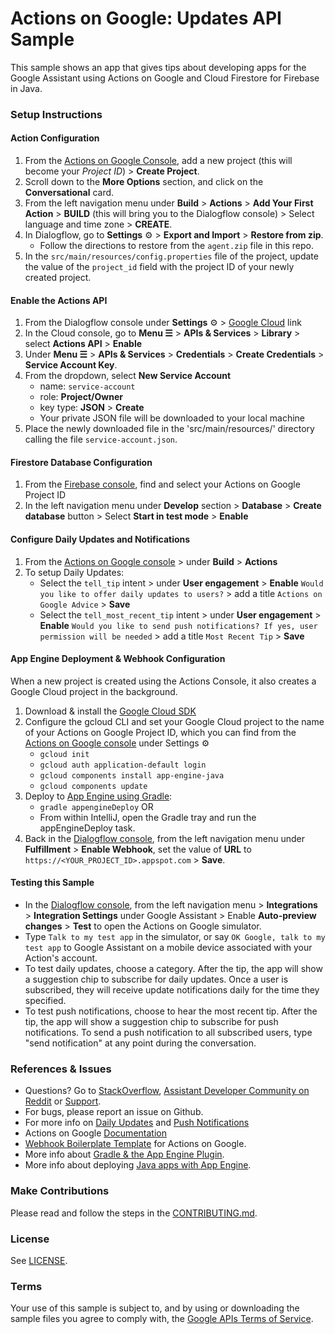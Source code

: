 # Actions on Google: Updates API Sample

This sample shows an app that gives tips about developing apps for the Google Assistant using Actions on Google and Cloud Firestore for Firebase  in Java.

### Setup Instructions

#### Action Configuration
1. From the [Actions on Google Console](https://console.actions.google.com/), add a new project (this will become your *Project ID*) > **Create Project**.
1. Scroll down to the **More Options** section, and click on the **Conversational** card.
1. From the left navigation menu under **Build** > **Actions** > **Add Your First Action** > **BUILD** (this will bring you to the Dialogflow console) > Select language and time zone > **CREATE**.
1. In Dialogflow, go to **Settings** ⚙ > **Export and Import** > **Restore from zip**.
    + Follow the directions to restore from the `agent.zip` file in this repo.
1. In the `src/main/resources/config.properties` file of the project, update the value of the `project_id` field with the project ID of your newly created project.

#### Enable the Actions API
1. From the Dialogflow console under **Settings** ⚙ > [Google Cloud](https://console.cloud.google.com/) link
1. In the Cloud console, go to **Menu ☰** > **APIs & Services** > **Library** > select **Actions API** > **Enable**
4. Under **Menu ☰** > **APIs & Services** > **Credentials** > **Create Credentials** > **Service Account Key**.
5. From the dropdown, select **New Service Account**
    + name:  `service-account`
    + role:  **Project/Owner**
    + key type: **JSON** > **Create**
    + Your private JSON file will be downloaded to your local machine
1. Place the newly downloaded file in the 'src/main/resources/' directory calling the file `service-account.json`.

#### Firestore Database Configuration
1. From the [Firebase console](https://console.firebase.google.com), find and select your Actions on Google Project ID
1. In the left navigation menu under **Develop** section > **Database** > **Create database** button > Select **Start in test mode** > **Enable**

#### Configure Daily Updates and Notifications
1. From the [Actions on Google console](https://console.actions.google.com) > under **Build** > **Actions**
1. To setup Daily Updates:
    + Select the `tell_tip` intent > under **User engagement** > **Enable** `Would you like to offer daily updates to users?` > add a title `Actions on Google Advice` > **Save**
    + Select the `tell_most_recent_tip` intent > under **User engagement** > **Enable** `Would you like to send push notifications? If yes, user permission will be needed` > add a title `Most Recent Tip` > **Save**

#### App Engine Deployment & Webhook Configuration
When a new project is created using the Actions Console, it also creates a Google Cloud project in the background.

1. Download & install the [Google Cloud SDK](https://cloud.google.com/sdk/docs/)
1. Configure the gcloud CLI and set your Google Cloud project to the name of your Actions on Google Project ID, which you can find from the [Actions on Google console](https://console.actions.google.com/) under Settings ⚙
    + `gcloud init`
    + `gcloud auth application-default login`
    + `gcloud components install app-engine-java`
    + `gcloud components update`
1. Deploy to [App Engine using Gradle](https://cloud.google.com/appengine/docs/flexible/java/using-gradle):
    + `gradle appengineDeploy` OR
    +  From within IntelliJ, open the Gradle tray and run the appEngineDeploy task.
1. Back in the [Dialogflow console](https://console.dialogflow.com), from the left navigation menu under **Fulfillment** > **Enable Webhook**, set the value of **URL** to `https://<YOUR_PROJECT_ID>.appspot.com` > **Save**.

#### Testing this Sample
+ In the [Dialogflow console](https://console.dialogflow.com), from the left navigation menu > **Integrations** > **Integration Settings** under Google Assistant > Enable **Auto-preview changes** >  **Test** to open the Actions on Google simulator.
+ Type `Talk to my test app` in the simulator, or say `OK Google, talk to my test app` to Google Assistant on a mobile device associated with your Action's account.
+ To test daily updates, choose a category. After the tip, the app will show a suggestion chip to subscribe for daily updates. Once a user is subscribed, they will receive update notifications daily for the time they specified.
+ To test push notifications, choose to hear the most recent tip. After the tip, the app will show
   a suggestion chip to subscribe for push notifications. To send a push notification to all subscribed users, type "send notification" at any point during the conversation.

### References & Issues
+ Questions? Go to [StackOverflow](https://stackoverflow.com/questions/tagged/actions-on-google), [Assistant Developer Community on Reddit](https://www.reddit.com/r/GoogleAssistantDev/) or [Support](https://developers.google.com/actions/support/).
+ For bugs, please report an issue on Github.
+ For more info on [Daily Updates](https://developers.google.com/actions/assistant/updates/daily) and [Push Notifications](https://developers.google.com/actions/assistant/updates/notifications)
+ Actions on Google [Documentation](https://developers.google.com/actions/extending-the-assistant)
+ [Webhook Boilerplate Template](https://github.com/actions-on-google/dialogflow-webhook-boilerplate-java) for Actions on Google.
+ More info about [Gradle & the App Engine Plugin](https://cloud.google.com/appengine/docs/flexible/java/using-gradle).
+ More info about deploying [Java apps with App Engine](https://cloud.google.com/appengine/docs/standard/java/quickstart).
 
### Make Contributions
Please read and follow the steps in the [CONTRIBUTING.md](CONTRIBUTING.md).
 
### License
See [LICENSE](LICENSE).
 
### Terms
Your use of this sample is subject to, and by using or downloading the sample files you agree to comply with, the [Google APIs Terms of Service](https://developers.google.com/terms/).
